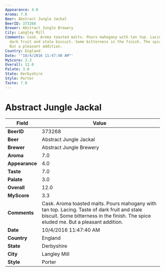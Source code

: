 ```yaml
---
Appearance: 4.0
Aroma: 7.0
Beer: Abstract Jungle Jackal
BeerID: 373268
Brewer: Abstract Jungle Brewery
City: Langley Mill
Comments: Cask. Aroma toasted malts. Pours mahogany with tan top. Lacing. Taste of
  dark fruit and stale biscuit. Some bitterness in the finish. The spice eluded me.
  But a pleasant addition.
Country: England
Date: '"10/4/2016 11:47:40 AM"'
MyScore: 3.3
Overall: 12.0
Palate: 3.0
State: Derbyshire
Style: Porter
Taste: 7.0
---
```


# Abstract Jungle Jackal

| Field         | Value |
|---------------|-------|
| **BeerID** | 373268 |
| **Beer** | Abstract Jungle Jackal |
| **Brewer** | Abstract Jungle Brewery |
| **Aroma** | 7.0 |
| **Appearance** | 4.0 |
| **Taste** | 7.0 |
| **Palate** | 3.0 |
| **Overall** | 12.0 |
| **MyScore** | 3.3 |
| **Comments** | Cask. Aroma toasted malts. Pours mahogany with tan top. Lacing. Taste of dark fruit and stale biscuit. Some bitterness in the finish. The spice eluded me. But a pleasant addition. |
| **Date** | 10/4/2016 11:47:40 AM |
| **Country** | England |
| **State** | Derbyshire |
| **City** | Langley Mill |
| **Style** | Porter |
